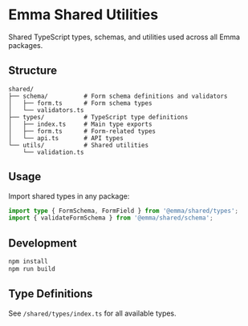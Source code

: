 # Emma Shared Utilities

Shared TypeScript types, schemas, and utilities used across all Emma packages.

## Structure

```
shared/
├── schema/          # Form schema definitions and validators
│   ├── form.ts      # Form schema types
│   └── validators.ts
├── types/           # TypeScript type definitions
│   ├── index.ts     # Main type exports
│   ├── form.ts      # Form-related types
│   └── api.ts       # API types
└── utils/           # Shared utilities
    └── validation.ts
```

## Usage

Import shared types in any package:

```typescript
import type { FormSchema, FormField } from '@emma/shared/types';
import { validateFormSchema } from '@emma/shared/schema';
```

## Development

```bash
npm install
npm run build
```

## Type Definitions

See `/shared/types/index.ts` for all available types.
